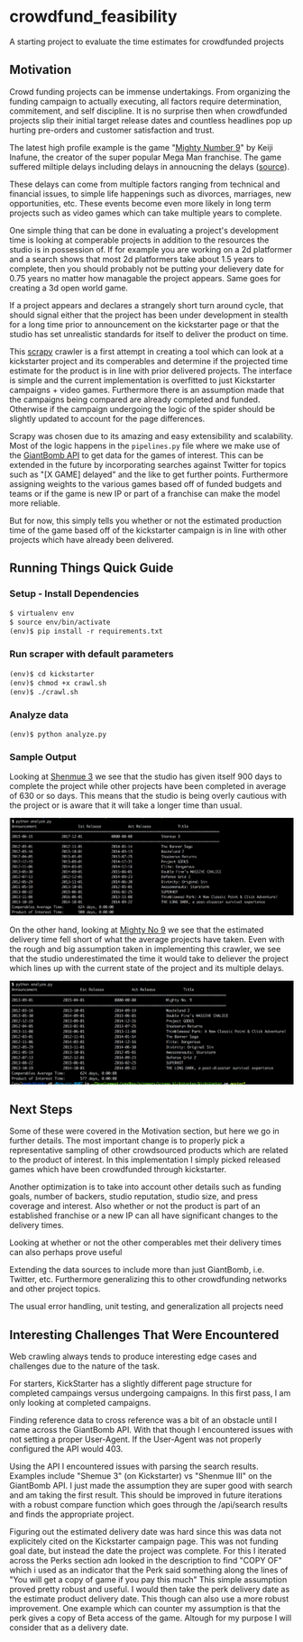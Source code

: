 # crowdfund_feasibility
A starting project to evaluate the time estimates for crowdfunded projects

## Motivation
Crowd funding projects can be immense undertakings. From organizing the funding campaign to actually executing, all factors require determination, commitement, and self discipline. It is no surprise then when crowdfunded projects slip their initial target release dates and countless headlines pop up hurting pre-orders and customer satisfaction and trust. 


The latest high profile example is the game "[Mighty Number 9](https://www.kickstarter.com/projects/mightyno9/mighty-no-9/description)" by Keiji Inafune, the creator of the super popular Mega Man franchise. The game suffered miltiple delays including delays in annoucning the delays ([source](http://gameranx.com/updates/id/47082/article/how-much-longer-does-the-mighty-no-9-community-need-to-wait/)).


These delays can come from multiple factors ranging from technical and financial issues, to simple life happenings such as divorces, marriages, new opportunities, etc. These events become even more likely in long term projects such as video games which can take multiple years to complete.


One simple thing that can be done in evaluating a project's development time is looking at comperable projects in addition to the resources the studio is in possession of. If for example you are working on a 2d platformer and a search shows that most 2d platformers take about 1.5 years to complete, then you should probably not be putting your delievery date for 0.75 years no matter how managable the project appears. Same goes for creating a 3d open world game. 


If a project appears and declares a strangely short turn around cycle, that should signal either that the project has been under development in stealth for a long time prior to announcement on the kickstarter page or that the studio has set unrealistic standards for itself to deliver the product on time.


This [scrapy](http://scrapy.org/) crawler is a first attempt in creating a tool which can look at a kickstarter project and its comperables and determine if the projected time estimate for the product is in line with prior delivered projects.
The interface is simple and the current implementation is overfitted to just Kickstarter campaigns + video games. Furthermore there is an assumption made that the campaigns being compared are already completed and funded. Otherwise if the campaign undergoing the logic of the spider should be slightly updated to account for the page differences. 

Scrapy was chosen due to its amazing and easy extensibility and scalability. Most of the logic happens in the ```pipelines.py``` file where we make use of the [GiantBomb API](http://www.giantbomb.com/api/) to get data for the games of interest. This can be extended in the future by incorporating searches against Twitter for topics such as "[X GAME] delayed" and the like to get further points. Furthermore assigning weights to the various games based off of funded budgets and teams or if the game is new IP or part of a franchise can make the model more reliable. 


But for now, this simply tells you whether or not the estimated production time of the game based off of the kickstarter campaign is in line with other projects which have already been delivered. 


## Running Things Quick Guide
### Setup - Install Dependencies
```
$ virtualenv env
$ source env/bin/activate
(env)$ pip install -r requirements.txt
```

### Run scraper with default parameters
```
(env)$ cd kickstarter
(env)$ chmod +x crawl.sh
(env)$ ./crawl.sh
```

### Analyze data
```
(env)$ python analyze.py
```

### Sample Output

Looking at [Shenmue 3](https://www.kickstarter.com/projects/ysnet/shenmue-3) we see that the studio has given itself 900 days to complete the project while other projects have been completed in average of 630 or so days. This means that the studio is being overly cautious with the project or is aware that it will take a longer time than usual. 

![shenmue 3 results](https://raw.githubusercontent.com/AVatch/crowdfund_feasibility/master/kickstarter/sample_shenmue3.png)


On the other hand, looking at [Mighty No 9]() we see that the estimated delivery time fell short of what the average projects have taken. Even with the rough and big assumption taken in implementing this crawler, we see that the studio underestimated the time it would take to deliever the project which lines up with the current state of the project and its multiple delays. 

![mighty no 9 results](https://raw.githubusercontent.com/AVatch/crowdfund_feasibility/master/kickstarter/sample_mightyno9.png)

## Next Steps
Some of these were covered in the Motivation section, but here we go in further details. The most important change is to properly pick a representative sampling of other crowdsourced products which are related to the product of interest. In this implementation I simply picked released games which have been crowdfunded through kickstarter. 

Another optimization is to take into account other details such as funding goals, number of backers, studio reputation, studio size, and press coverage and interest. Also whether or not the product is part of an established franchise or a new IP can all have significant changes to the delivery times. 

Looking at whether or not the other comperables met their delivery times can also perhaps prove useful

Extending the data sources to include more than just GiantBomb, i.e. Twitter, etc. Furthermore generalizing this to other crowdfunding networks and other project topics.

The usual error handling, unit testing, and generalization all projects need


## Interesting Challenges That Were Encountered
Web crawling always tends to produce interesting edge cases and challenges due to the nature of the task.

For starters, KickStarter has a slightly different page structure for completed campaings versus undergoing campaigns. In this first pass, I am only looking at completed campaigns. 

Finding reference data to cross reference was a bit of an obstacle until I came across the GiantBomb API. With that though I encountered issues with not setting a proper User-Agent. If the User-Agent was not properly configured the API would 403. 

Using the API I encountered issues with parsing the search results. Examples include "Shemue 3" (on Kickstarter) vs "Shenmue III" on the GiantBomb API. I just made the assumption they are super good with search and am taking the first result. This should be improved in future iterations with a robust compare function which goes through the /api/search results and finds the appropriate project.

Figuring out the estimated delivery date was hard since this was data not explicitely cited on the Kickstarter campaign page. This was not funding goal date, but instead the date the project was complete. For this I iterated across the Perks section adn looked in the description to find "COPY OF" which i used as an indicator that the Perk said something along the lines of "You will get a copy of game if you pay this much" This simple assumption proved pretty robust and useful. I would then take the perk delivery date as the estimate product delivery date. This though can also use a more robust improvement. One example which can counter my assumption is that the perk gives a copy of Beta access of the game. Altough for my purpose I will consider that as a delivery date. 
